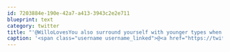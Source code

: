 ```yaml
---
id: 7203884e-190e-42a7-a413-3943c2e2e711
blueprint: text
category: twitter
title: "'@WilloLovesYou also surround yourself with younger types when you need a boost of unbounded creativity, curiosity and imagination"
caption: '<span class="username username_linked">@<a href="https://twitter.com/WilloLovesYou" title="Willo Sana">WilloLovesYou</a></span> also surround yourself with younger types when you need a boost of unbounded creativity, curiosity and imagination'
---
```

